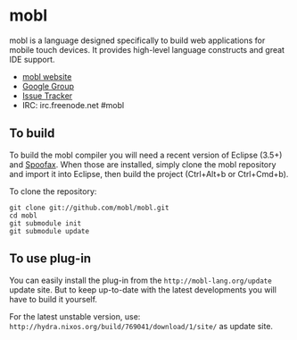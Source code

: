 mobl
====

mobl is a language designed specifically to build web applications for
mobile touch devices. It provides high-level language constructs and great IDE support.

* [mobl website](http://www.mobl-lang.org)
* [Google Group](http://groups.google.com/group/mobl)
* [Issue Tracker](http://yellowgrass.org/project/mobl)
* IRC: irc.freenode.net #mobl

To build
--------

To build the mobl compiler you will need a recent version of Eclipse
(3.5+) and [Spoofax](http://www.spoofax.org). When those are
installed, simply clone the mobl repository and import it into
Eclipse, then build the project (Ctrl+Alt+b or Ctrl+Cmd+b).

To clone the repository:

    git clone git://github.com/mobl/mobl.git
    cd mobl
    git submodule init
    git submodule update

To use plug-in
--------------

You can easily install the plug-in from the
`http://mobl-lang.org/update` update site. But to keep up-to-date with
the latest developments you will have to build it yourself.

For the latest unstable version, use: `http://hydra.nixos.org/build/769041/download/1/site/` as update site.
